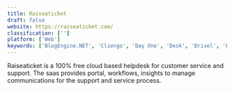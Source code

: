 ```yaml
---
title: Raiseaticket
draft: false 
website: https://raiseaticket.com/
classification: ['']
platform: ['Web']
keywords: ['BlogEngine.NET', 'Cliengo', 'Day One', 'Desk', 'Drivel', 'Feeder by Reinvented Software', 'Framadate', 'Freshdesk', 'Ghost', 'Intercom', 'JDarkRoom', 'JitBit Helpdesk', 'LiveAgent', 'Scribble', 'WhatsHelp', 'WriteRoom', 'Zoho Desk', 'Zoho SalesIQ', 'iA Writer']
---
```

Raiseaticket is a 100% free cloud based helpdesk for customer service and support. The saas provides portal, workflows, insights to manage communications for the support and service process.